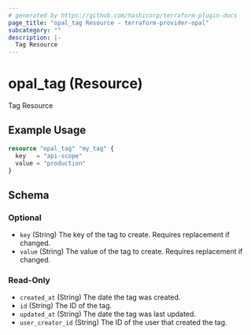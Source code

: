 ```yaml
---
# generated by https://github.com/hashicorp/terraform-plugin-docs
page_title: "opal_tag Resource - terraform-provider-opal"
subcategory: ""
description: |-
  Tag Resource
---
```


# opal_tag (Resource)

Tag Resource

## Example Usage

```terraform
resource "opal_tag" "my_tag" {
  key   = "api-scope"
  value = "production"
}
```

<!-- schema generated by tfplugindocs -->
## Schema

### Optional

- `key` (String) The key of the tag to create. Requires replacement if changed.
- `value` (String) The value of the tag to create. Requires replacement if changed.

### Read-Only

- `created_at` (String) The date the tag was created.
- `id` (String) The ID of the tag.
- `updated_at` (String) The date the tag was last updated.
- `user_creator_id` (String) The ID of the user that created the tag.


